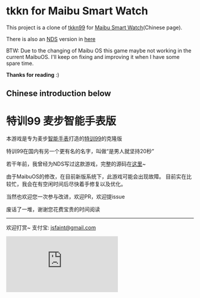 # tkkn for Maibu Smart Watch

This project is a clone of [tkkn99](http://homepage1.nifty.com/bee/tk) for [Maibu Smart Watch](http://maibu.cc)(Chinese page).

There is also an [NDS](https://en.wikipedia.org/wiki/Nintendo_DS) version in [here](https://github.com/jsfaint/tkknds)

BTW: Due to the changing of Maibu OS this game maybe not working in the current MaibuOS.
I'll keep on fixing and improving it when I have some spare time.

**Thanks for reading** :)

Chinese introduction below
----

# 特训99 麦步智能手表版

本游戏是专为麦步[智能手表](http://maibu.cc)打造的[特训99](http://homepage1.nifty.com/bee/tk)的克隆版

特训99在国内有另一个更有名的名字，叫做“是男人就坚持20秒”

若干年前，我曾经为NDS写过这款游戏，完整的源码在[这里](https://github.com/jsfaint/tkknds)~

由于MaibuOS的修改，在目前新版系统下，此游戏可能会出现故障。
目前实在比较忙，我会在有空闲时间后尽快着手修复以及优化。

当然也欢迎您一次参与改进，欢迎PR，欢迎提issue

废话了一堆，谢谢您花费宝贵的时间阅读

----

欢迎打赏~
支付宝: jsfaint@gmail.com

![jsfaint@gmail.com](https://mobilecodec.alipay.com/show.htm?code=aex08289pjdxyaysakc1vaa&picSize=430)
